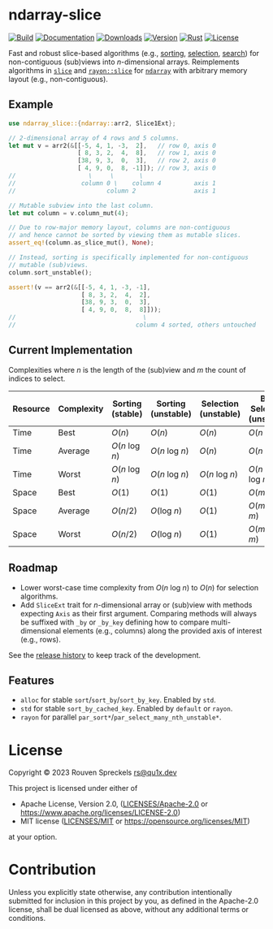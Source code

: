 # ndarray-slice

[![Build][]](https://github.com/qu1x/ndarray-slice/actions/workflows/build.yml)
[![Documentation][]](https://docs.rs/ndarray-slice)
[![Downloads][]](https://crates.io/crates/ndarray-slice)
[![Version][]](https://crates.io/crates/ndarray-slice)
[![Rust][]](https://www.rust-lang.org)
[![License][]](https://opensource.org/licenses)

[Build]: https://github.com/qu1x/ndarray-slice/actions/workflows/build.yml/badge.svg
[Documentation]: https://docs.rs/ndarray-slice/badge.svg
[Downloads]: https://img.shields.io/crates/d/ndarray-slice.svg
[Version]: https://img.shields.io/crates/v/ndarray-slice.svg
[Rust]: https://img.shields.io/badge/rust-v1.60-brightgreen.svg
[License]: https://img.shields.io/badge/License-MIT%20OR%20Apache--2.0-blue.svg

Fast and robust slice-based algorithms (e.g., [sorting], [selection], [search]) for
non-contiguous (sub)views into *n*-dimensional arrays. Reimplements algorithms in [`slice`] and
[`rayon::slice`] for [`ndarray`] with arbitrary memory layout (e.g., non-contiguous).

[`slice`]: https://doc.rust-lang.org/std/primitive.slice.html
[`rayon::slice`]: https://docs.rs/rayon/latest/rayon/slice/index.html
[`ndarray`]: https://docs.rs/ndarray

## Example

```rust
use ndarray_slice::{ndarray::arr2, Slice1Ext};

// 2-dimensional array of 4 rows and 5 columns.
let mut v = arr2(&[[-5, 4, 1, -3,  2],   // row 0, axis 0
                   [ 8, 3, 2,  4,  8],   // row 1, axis 0
                   [38, 9, 3,  0,  3],   // row 2, axis 0
                   [ 4, 9, 0,  8, -1]]); // row 3, axis 0
//                    \     \       \
//                  column 0 \    column 4         axis 1
//                         column 2                axis 1

// Mutable subview into the last column.
let mut column = v.column_mut(4);

// Due to row-major memory layout, columns are non-contiguous
// and hence cannot be sorted by viewing them as mutable slices.
assert_eq!(column.as_slice_mut(), None);

// Instead, sorting is specifically implemented for non-contiguous
// mutable (sub)views.
column.sort_unstable();

assert!(v == arr2(&[[-5, 4, 1, -3, -1],
                    [ 8, 3, 2,  4,  2],
                    [38, 9, 3,  0,  3],
                    [ 4, 9, 0,  8,  8]]));
//                                   \
//                                 column 4 sorted, others untouched
```

## Current Implementation

Complexities where *n* is the length of the (sub)view and *m* the count of indices to select.

| Resource | Complexity | Sorting (stable) | Sorting (unstable)  | Selection (unstable)     | Bulk Selection (unstable) |
|----------|------------|------------------|---------------------|--------------------------|---------------------------|
| Time     | Best       | *O*(*n*)         | *O*(*n*)            | *O*(*n*)                 | *O*(*n* log *m*)          |
| Time     | Average    | *O*(*n* log *n*) | *O*(*n* log *n*)    | *O*(*n*)                 | *O*(*n* log *m*)          |
| Time     | Worst      | *O*(*n* log *n*) | *O*(*n* log *n*)    | *O*(*n* log *n*)         | *O*(*n* log *n* log *m*)  |
| Space    | Best       | *O*(1)           | *O*(1)              | *O*(1)                   | *O*(*m*)                  |
| Space    | Average    | *O*(*n*/2)       | *O*(log *n*)        | *O*(1)                   | *O*(*m*+log *m*)          |
| Space    | Worst      | *O*(*n*/2)       | *O*(log *n*)        | *O*(1)                   | *O*(*m*+log *m*)          |


[sorting]: https://en.wikipedia.org/wiki/Sorting_algorithm
[selection]: https://en.wikipedia.org/wiki/Selection_algorithm
[search]: https://en.wikipedia.org/wiki/Search_algorithm

[`sort`]: Slice1Ext::sort
[`sort_unstable`]: Slice1Ext::sort_unstable
[`select_nth_unstable`]: Slice1Ext::select_nth_unstable

## Roadmap

  * Lower worst-case time complexity from *O*(*n* log *n*) to *O*(*n*) for selection algorithms.
  * Add `SliceExt` trait for *n*-dimensional array or (sub)view with methods expecting `Axis` as
    their first argument. Comparing methods will always be suffixed with `_by` or `_by_key`
    defining how to compare multi-dimensional elements (e.g., columns) along the provided axis
    of interest (e.g., rows).

See the [release history](RELEASES.md) to keep track of the development.

## Features

  * `alloc` for stable `sort`/`sort_by`/`sort_by_key`. Enabled by `std`.
  * `std` for stable `sort_by_cached_key`. Enabled by `default` or `rayon`.
  * `rayon` for parallel `par_sort*`/`par_select_many_nth_unstable*`.

# License

Copyright © 2023 Rouven Spreckels <rs@qu1x.dev>

This project is licensed under either of

 * Apache License, Version 2.0, ([LICENSES/Apache-2.0](LICENSES/Apache-2.0) or
   https://www.apache.org/licenses/LICENSE-2.0)
 * MIT license ([LICENSES/MIT](LICENSES/MIT) or https://opensource.org/licenses/MIT)

at your option.

# Contribution

Unless you explicitly state otherwise, any contribution intentionally submitted
for inclusion in this project by you, as defined in the Apache-2.0 license,
shall be dual licensed as above, without any additional terms or conditions.
